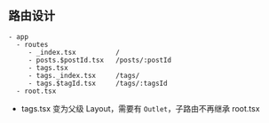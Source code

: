 
## 路由设计

```
- app
  - routes
     - _index.tsx          /
     - posts.$postId.tsx   /posts/:postId
     - tags.tsx            
     - tags._index.tsx     /tags/
     - tags.$tagId.tsx     /tags/:tagsId
  - root.tsx
```

-  tags.tsx 变为父级 Layout，需要有 `Outlet`，子路由不再继承 root.tsx

